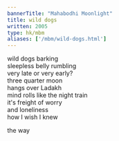```yaml
---
bannerTitle: "Mahabodhi Moonlight" 
title: wild dogs
written: 2005
type: hk/mbm
aliases: ['/mbm/wild-dogs.html']
---
```


wild dogs barking  
sleepless belly rumbling  
very late or very early?  
three quarter moon  
hangs over Ladakh  
mind rolls like the night train  
it's freight of worry  
and loneliness  
how I wish I knew
 
the way
